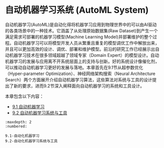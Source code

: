 <!--Copyright © Microsoft Corporation. All rights reserved.
  适用于[License](https://github.com/microsoft/AI-System/blob/main/LICENSE)版权许可-->


# 自动机器学习系统 (AutoML System)

 

自动机器学习(AutoML)是自动化得将机器学习应用到物理世界中的可以由AI驱动的各类场景中的一种技术。它涵盖了从处理原始数据集(Raw Dataset)到产生一个满足需求可部署的机器学习模型(Machine Learning Model)并部署维护的整个过程。自动机器学习可以将模型开发人员从繁重且重复的模型调优工作中解放出来，并且可以更加高效的设计、调优、部署和维护模型。前沿的研究工作已经展示出自动机器学习技术在很多领域超越了领域专家（Domain Expert）的模型设计。自动机器学习的发展与应用离不开系统层面上的支持与创新。好的系统设计像催化剂，可以推动自动机器学习更好的发展与落地。本章首先在9.1节从超参数优化（Hyper-parameter Optimization）、神经网络架构搜索（Neural Architecture Search）两个方面展开介绍自动机器学习算法，这些算法对系统与工具的设计提出了新的要求，进而9.2节深入阐释面向自动机器学习的系统和工具设计。



本章包含以下内容：

- [9.1 自动机器学习](9.1-自动化机器学习.md)
- [9.2 自动机器学习系统与工具](9.2-自动化机器学习系统与工具.md)


```toc
:maxdepth: 2
:numbered:

9.1-自动化机器学习
9.2-自动化机器学习系统与工具
```
    